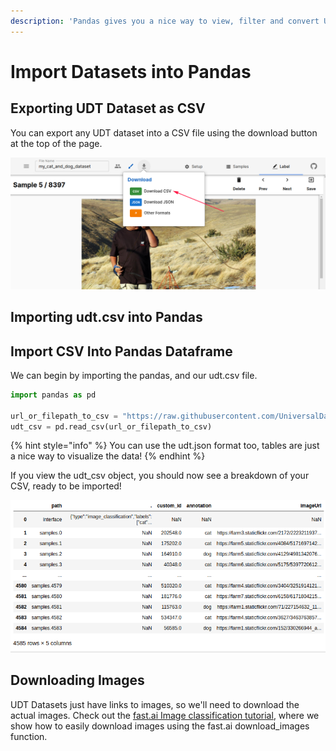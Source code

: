 ```yaml
---
description: 'Pandas gives you a nice way to view, filter and convert UDT datasets.'
---
```


# Import Datasets into Pandas

## Exporting UDT Dataset as CSV

You can export any UDT dataset into a CSV file using the download button at the top of the page.

![](../.gitbook/assets/image%20%2817%29.png)

## Importing udt.csv into Pandas

## Import CSV Into Pandas Dataframe

We can begin by importing the pandas, and our udt.csv file. 

```python
import pandas as pd

url_or_filepath_to_csv = "https://raw.githubusercontent.com/UniversalDataTool/udt-dataset-cats-and-dogs/master/coco_dogs_and_cats.udt.csv"
udt_csv = pd.read_csv(url_or_filepath_to_csv)
```

{% hint style="info" %}
You can use the udt.json format too, tables are just a nice way to visualize the data!
{% endhint %}

If you view the udt\_csv object, you should now see a breakdown of your CSV, ready to be imported!

![coco\_dogs\_and\_cats.udt.csv](../.gitbook/assets/image%20%2812%29.png)

## Downloading Images

UDT Datasets just have links to images, so we'll need to download the actual images. Check out the [fast.ai Image classification tutorial](fastai/import-datasets-for-fast.ai-image-classification.md), where we show how to easily download images using the fast.ai download\_images function.

